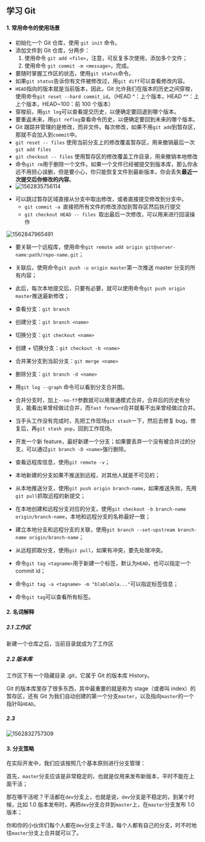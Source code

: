 ## 学习 Git

#### 1. 常用命令的使用场景

- 初始化一个 Git 仓库，使用 `git init` 命令。
- 添加文件到 Git 仓库，分两步：
  1. 使用命令 `git add <file>`，注意，可反复多次使用，添加多个文件；
  2. 使用命令 `git commit -m <message>`，完成。
- 要随时掌握工作区的状态，使用`git status`命令。
- 如果`git status`告诉你有文件被修改过，用`git diff`可以查看修改内容。
- `HEAD`指向的版本就是当前版本，因此，Git 允许我们在版本的历史之间穿梭，使用命令`git reset --hard commit_id`。（HEAD ^：上个版本，HEAD ^^：上上个版本，HEAD~100：前 100 个版本）
- 穿梭前，用`git log`可以查看提交历史，以便确定要回退到哪个版本。
- 要重返未来，用`git reflog`查看命令历史，以便确定要回到未来的哪个版本。
-  Git 跟踪并管理的是修改，而非文件。每次修改，如果不用`git add`到暂存区，那就不会加入到`commit`中。
- `git reset -- files` 使用当前分支上的修改覆盖暂存区，用来撤销最后一次 `git add files`
- `git checkout -- files` 使用暂存区的修改覆盖工作目录，用来撤销本地修改
-  命令`git rm`用于删除一个文件。如果一个文件已经被提交到版本库，那么你永远不用担心误删，但是要小心，你只能恢复文件到最新版本，你会丢失**最近一次提交后你修改的内容**。
- ![1562835756114](C:\Users\cynthia\AppData\Roaming\Typora\typora-user-images\1562835756114.png)

* 可以跳过暂存区域直接从分支中取出修改，或者直接提交修改到分支中。
  - `git commit -a `直接把所有文件的修改添加到暂存区然后执行提交
  - `git checkout HEAD -- files `取出最后一次修改，可以用来进行回滚操作

![1562847965491](C:\Users\cynthia\AppData\Roaming\Typora\typora-user-images\1562847965491.png)

* 要关联一个远程库，使用命令`git remote add origin git@server-name:path/repo-name.git`；

* 关联后，使用命令`git push -u origin master`第一次推送 master 分支的所有内容；

* 此后，每次本地提交后，只要有必要，就可以使用命令`git push origin master`推送最新修改；

* 查看分支：`git branch`

* 创建分支：`git branch <name>`

* 切换分支：`git checkout <name>`

* 创建 + 切换分支：`git checkout -b <name>`

* 合并某分支到当前分支：`git merge <name>`

* 删除分支：`git branch -d <name>`

* 用`git log --graph` 命令可以看到分支合并图。

* 合并分支时，加上`--no-ff`参数就可以用普通模式合并，合并后的历史有分支，能看出来曾经做过合并，而`fast forward`合并就看不出来曾经做过合并。

* 当手头工作没有完成时，先把工作现场`git stash`一下，然后去修复 bug，修复后，再`git stash pop`，回到工作现场。

* 开发一个新 feature，最好新建一个分支；如果要丢弃一个没有被合并过的分支，可以通过`git branch -D <name>`强行删除。

* 查看远程库信息，使用`git remote -v`；

* 本地新建的分支如果不推送到远程，对其他人就是不可见的；

* 从本地推送分支，使用`git push origin branch-name`，如果推送失败，先用`git pull`抓取远程的新提交；

* 在本地创建和远程分支对应的分支，使用`git checkout -b branch-name origin/branch-name`，本地和远程分支的名称最好一致；

* 建立本地分支和远程分支的关联，使用`git branch --set-upstream branch-name origin/branch-name`；

* 从远程抓取分支，使用`git pull`，如果有冲突，要先处理冲突。

* 命令`git tag <tagname>`用于新建一个标签，默认为`HEAD`，也可以指定一个 commit id；

* 命令`git tag -a <tagname> -m "blablabla..."`可以指定标签信息；

* 命令`git tag`可以查看所有标签。

  

  



#### 2. 名词解释

##### 2.1 工作区

新建一个仓库之后，当前目录就成为了工作区

##### 2.2 版本库

工作区下有一个隐藏目录 .git，它属于 Git 的版本库 History。

Git 的版本库里存了很多东西，其中最重要的就是称为 stage（或者叫 index）的暂存区，还有 Git 为我们自动创建的第一个分支`master`，以及指向`master`的一个指针叫`HEAD`。

##### 2.3 



![1562832757309](C:\Users\cynthia\AppData\Roaming\Typora\typora-user-images\1562832757309.png)

#### 3. 分支策略

在实际开发中，我们应该按照几个基本原则进行分支管理：

首先，`master`分支应该是非常稳定的，也就是仅用来发布新版本，平时不能在上面干活；

那在哪干活呢？干活都在`dev`分支上，也就是说，`dev`分支是不稳定的，到某个时候，比如 1.0 版本发布时，再把`dev`分支合并到`master`上，在`master`分支发布 1.0 版本；

你和你的小伙伴们每个人都在`dev`分支上干活，每个人都有自己的分支，时不时地往`master`分支上合并就可以了。